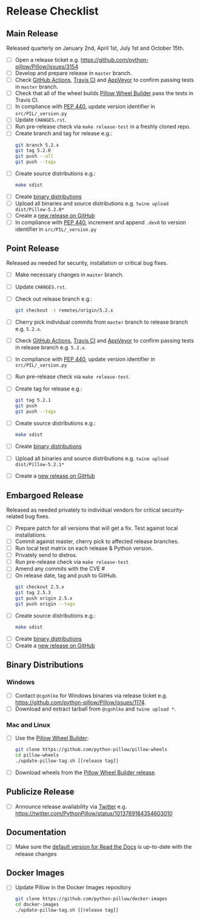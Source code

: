 # Release Checklist

## Main Release

Released quarterly on January 2nd, April 1st, July 1st and October 15th.

* [ ] Open a release ticket e.g. https://github.com/python-pillow/Pillow/issues/3154
* [ ] Develop and prepare release in `master` branch.
* [ ] Check [GitHub Actions](https://github.com/python-pillow/Pillow/actions),
      [Travis CI](https://travis-ci.org/github/python-pillow/Pillow) and
      [AppVeyor](https://ci.appveyor.com/project/python-pillow/Pillow) to confirm
      passing tests in `master` branch.
* [ ] Check that all of the wheel builds [Pillow Wheel Builder](https://github.com/python-pillow/pillow-wheels) pass the tests in Travis CI.
* [ ] In compliance with [PEP 440](https://www.python.org/dev/peps/pep-0440/), update version identifier in `src/PIL/_version.py`
* [ ] Update `CHANGES.rst`.
* [ ] Run pre-release check via `make release-test` in a freshly cloned repo.
* [ ] Create branch and tag for release e.g.:
  ```bash
  git branch 5.2.x
  git tag 5.2.0
  git push --all
  git push --tags
  ```
* [ ] Create source distributions e.g.:
  ```bash
  make sdist
  ```
* [ ] Create [binary distributions](https://github.com/python-pillow/Pillow/blob/master/RELEASING.md#binary-distributions)
* [ ] Upload all binaries and source distributions e.g. `twine upload dist/Pillow-5.2.0*`
* [ ] Create a [new release on GitHub](https://github.com/python-pillow/Pillow/releases/new)
* [ ] In compliance with [PEP 440](https://www.python.org/dev/peps/pep-0440/), increment and append `.dev0` to version identifier in `src/PIL/_version.py`

## Point Release

Released as needed for security, installation or critical bug fixes.

* [ ] Make necessary changes in `master` branch.
* [ ] Update `CHANGES.rst`.
* [ ] Check out release branch e.g.:
  ```bash
  git checkout -t remotes/origin/5.2.x
  ```
* [ ] Cherry pick individual commits from `master` branch to release branch e.g. `5.2.x`.



* [ ] Check [GitHub Actions](https://github.com/python-pillow/Pillow/actions),
      [Travis CI](https://travis-ci.org/github/python-pillow/Pillow) and
      [AppVeyor](https://ci.appveyor.com/project/python-pillow/Pillow) to confirm
      passing tests in release branch e.g. `5.2.x`.
* [ ] In compliance with [PEP 440](https://www.python.org/dev/peps/pep-0440/), update version identifier in `src/PIL/_version.py`
* [ ] Run pre-release check via `make release-test`.
* [ ] Create tag for release e.g.:
  ```bash
  git tag 5.2.1
  git push
  git push --tags
  ```
* [ ] Create source distributions e.g.:
  ```bash
  make sdist
  ```
* [ ] Create [binary distributions](https://github.com/python-pillow/Pillow/blob/master/RELEASING.md#binary-distributions)
* [ ] Upload all binaries and source distributions e.g. `twine upload dist/Pillow-5.2.1*`
* [ ] Create a [new release on GitHub](https://github.com/python-pillow/Pillow/releases/new)

## Embargoed Release

Released as needed privately to individual vendors for critical security-related bug fixes.

* [ ] Prepare patch for all versions that will get a fix. Test against local installations.
* [ ] Commit against master, cherry pick to affected release branches.
* [ ] Run local test matrix on each release & Python version.
* [ ] Privately send to distros.
* [ ] Run pre-release check via `make release-test`
* [ ] Amend any commits with the CVE #
* [ ] On release date, tag and push to GitHub.
  ```bash
  git checkout 2.5.x
  git tag 2.5.3
  git push origin 2.5.x
  git push origin --tags
  ```
* [ ] Create source distributions e.g.:
  ```bash
  make sdist
  ```
* [ ] Create [binary distributions](https://github.com/python-pillow/Pillow/blob/master/RELEASING.md#binary-distributions)
* [ ] Create a [new release on GitHub](https://github.com/python-pillow/Pillow/releases/new)

## Binary Distributions

### Windows
* [ ] Contact `@cgohlke` for Windows binaries via release ticket e.g. https://github.com/python-pillow/Pillow/issues/1174.
* [ ] Download and extract tarball from `@cgohlke` and `twine upload *`.

### Mac and Linux
* [ ] Use the [Pillow Wheel Builder](https://github.com/python-pillow/pillow-wheels):
  ```bash
  git clone https://github.com/python-pillow/pillow-wheels
  cd pillow-wheels
  ./update-pillow-tag.sh [[release tag]]
  ```
* [ ] Download wheels from the [Pillow Wheel Builder release](https://github.com/python-pillow/pillow-wheels/releases).

## Publicize Release

* [ ] Announce release availability via [Twitter](https://twitter.com/pythonpillow) e.g. https://twitter.com/PythonPillow/status/1013789184354603010

## Documentation

* [ ] Make sure the [default version for Read the Docs](https://pillow.readthedocs.io/en/stable/) is up-to-date with the release changes

## Docker Images

* [ ] Update Pillow in the Docker Images repository
  ```bash
  git clone https://github.com/python-pillow/docker-images
  cd docker-images
  ./update-pillow-tag.sh [[release tag]]
  ```

